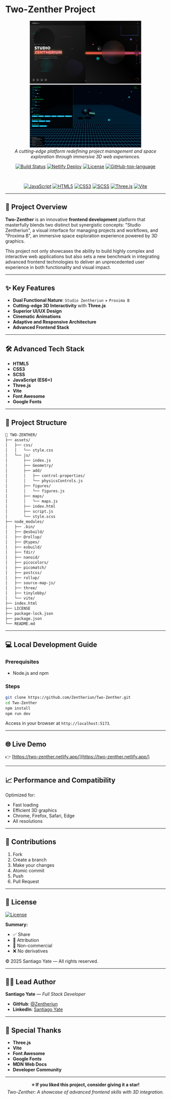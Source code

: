 
# Two-Zenther Project

<div align="center">
  <img src="https://github.com/Zentheriun/Zentheriun/blob/main/Resources/.IMGs/Web%20-%20Studio%20Zentheriun.png" alt="Studio Zentheriun Preview" width="350"/>
  <img src="https://github.com/Zentheriun/Zentheriun/blob/main/Resources/.IMGs/Web%20-%20Proxima%20B.png" alt="Proxima B Preview" width="350"/>
  <br>
  <em>A cutting-edge platform redefining project management and space exploration through immersive 3D web experiences.</em>
</div>

<div align="center">

[![Build Status](https://img.shields.io/badge/Build-Passed-brightgreen?style=for-the-badge)](https://github.com/Zentheriun/Two-Zenther/actions)
[![Netlify Deploy](https://img.shields.io/badge/Deployed-Netlify-00C7B7?style=for-the-badge&logo=netlify&logoColor=white)](https://two-zenther.netlify.app/)
[![License](https://img.shields.io/badge/License-CC%20BY--NC--ND%204.0-blue?style=for-the-badge)](http://creativecommons.org/licenses/by-nc-nd/4.0/)
[![GitHub-top-language](https://img.shields.io/github/languages/top/Zentheriun/Two-Zenther?style=for-the-badge)](https://github.com/Zentheriun/Two-Zenther/)

<br>

[![JavaScript](https://img.shields.io/badge/JavaScript-ES6+-F7DF1E?style=for-the-badge&logo=javascript&logoColor=black)](https://developer.mozilla.org/en-US/docs/Web/JavaScript)
[![HTML5](https://img.shields.io/badge/HTML5-E34F26?style=for-the-badge&logo=html5&logoColor=white)](https://developer.mozilla.org/en-US/docs/Web/HTML)
[![CSS3](https://img.shields.io/badge/CSS3-1572B6?style=for-the-badge&logo=css3&logoColor=white)](https://developer.mozilla.org/en-US/docs/Web/CSS)
[![SCSS](https://img.shields.io/badge/SCSS-CC6699?style=for-the-badge&logo=sass&logoColor=white)](https://sass-lang.com/)
[![Three.js](https://img.shields.io/badge/Three.js-000000?style=for-the-badge&logo=three.js&logoColor=white)](https://threejs.org/)
[![Vite](https://img.shields.io/badge/Vite-646CFF?style=for-the-badge&logo=vite&logoColor=white)](https://vitejs.dev/)

</div>

---

## 🚀 Project Overview

**Two-Zenther** is an innovative **frontend development** platform that masterfully blends two distinct but synergistic concepts: "Studio Zentheriun", a visual interface for managing projects and workflows, and "Proxima B", an immersive space exploration experience powered by 3D graphics.

This project not only showcases the ability to build highly complex and interactive web applications but also sets a new benchmark in integrating advanced frontend technologies to deliver an unprecedented user experience in both functionality and visual impact.

---

## ✨ Key Features

- **Dual Functional Nature**: `Studio Zentheriun` + `Proxima B`
- **Cutting-edge 3D Interactivity** with **Three.js**
- **Superior UI/UX Design**
- **Cinematic Animations**
- **Adaptive and Responsive Architecture**
- **Advanced Frontend Stack**

---

## 🛠️ Advanced Tech Stack

- **HTML5**
- **CSS3**
- **SCSS**
- **JavaScript (ES6+)**
- **Three.js**
- **Vite**
- **Font Awesome**
- **Google Fonts**

---

## 📂 Project Structure

```
📁 TWO-ZENTHER/
├── assets/
│   ├── css/
│   │   └── style.css
│   └── js/
│       ├── index.js
│       ├── Geometry/
│       ├── add/
│       │   ├── control-properties/
│       │   └── physicsControls.js
│       ├── figures/
│       │   └── figures.js
│       ├── maps/
│       │   └── maps.js
│       ├── index.html
│       ├── script.js
│       └── style.scss
├── node_modules/
│   ├── .bin/
│   ├── @esbuild/
│   ├── @rollup/
│   ├── @types/
│   ├── esbuild/
│   ├── fdir/
│   ├── nanoid/
│   ├── picocolors/
│   ├── picomatch/
│   ├── postcss/
│   ├── rollup/
│   ├── source-map-js/
│   ├── three/
│   ├── tinylobby/
│   └── vite/
├── index.html
├── LICENSE
├── package-lock.json
├── package.json
└── README.md
```

---

## 💻 Local Development Guide

### Prerequisites
- Node.js and npm

### Steps

```bash
git clone https://github.com/Zentheriun/Two-Zenther.git
cd Two-Zenther
npm install
npm run dev
```

Access in your browser at `http://localhost:5173`.

---

## 🌐 Live Demo

👉 [https://two-zenther.netlify.app/](https://two-zenther.netlify.app/)

---

## 📈 Performance and Compatibility

Optimized for:
- Fast loading
- Efficient 3D graphics
- Chrome, Firefox, Safari, Edge
- All resolutions

---

## 🤝 Contributions

1. Fork
2. Create a branch
3. Make your changes
4. Atomic commit
5. Push
6. Pull Request

---

## 📄 License

[![License](https://img.shields.io/badge/License-CC%20BY--NC--ND%204.0-blue?style=flat-square)](http://creativecommons.org/licenses/by-nc-nd/4.0/)

**Summary:**
- ✅ Share
- 🔗 Attribution
- 🚫 Non-commercial
- ❌ No derivatives

© 2025 Santiago Yate — All rights reserved.

---

## 👨‍💻 Lead Author

**Santiago Yate** — *Full Stack Developer*

- **GitHub**: [@Zentheriun](https://github.com/Zentheriun)
- **LinkedIn**: [Santiago Yate](https://www.linkedin.com/in/zentheriun/)

---

## 🙏 Special Thanks

- **Three.js**
- **Vite**
- **Font Awesome**
- **Google Fonts**
- **MDN Web Docs**
- **Developer Community**

---

<div align="center">
  <strong>⭐ If you liked this project, consider giving it a star!</strong><br>
  <em>Two-Zenther: A showcase of advanced frontend skills with 3D integration.</em>
</div>
